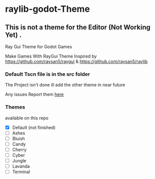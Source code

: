 # raylib-godot-Theme


## This is not a theme for the Editor (Not Working Yet) .
 Ray Gui Theme for Godot Games


Make Games With RayGui Theme 
Inspired by https://github.com/raysan5/raygui & https://github.com/raysan5/raylib

### Default Tscn file is in the src folder

The Project isn't done 
ill add the other theme in near future

Any issues Report them <a href="https://github.com/Airbus5717/raygui-godot-theme/issues">here </a>

### Themes
 available on this repo
- [x] Default (not finished)
- [ ] Ashes
- [ ] Bluish
- [ ] Candy
- [ ] Cherry
- [ ] Cyber
- [ ] Jungle
- [ ] Lavanda
- [ ] Terminal

